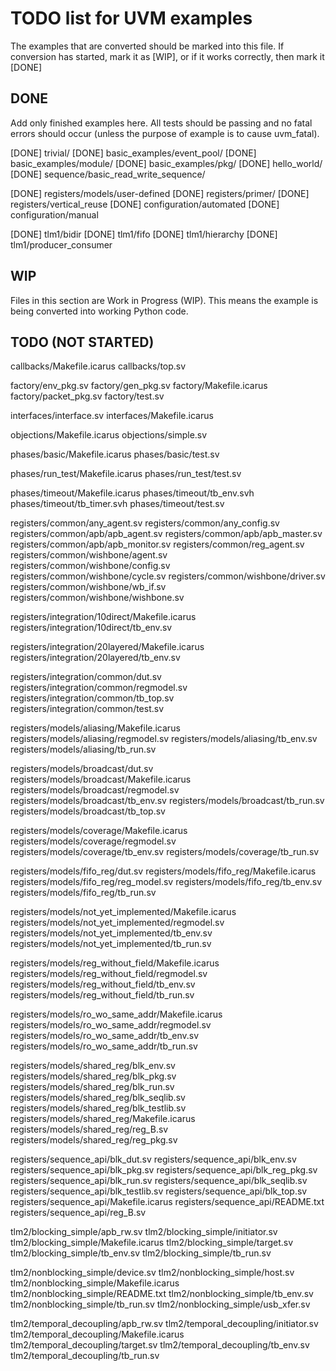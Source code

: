 TODO list for UVM examples
==========================

The examples that are converted should be marked into this file. If conversion
has started, mark it as [WIP], or if it works correctly, then mark it [DONE]

DONE
------------------

Add only finished examples here. All tests should be passing and no fatal errors
should occur (unless the purpose of example is to cause uvm_fatal).

[DONE] trivial/
[DONE] basic_examples/event_pool/
[DONE] basic_examples/module/
[DONE] basic_examples/pkg/
[DONE] hello_world/
[DONE] sequence/basic_read_write_sequence/

[DONE] registers/models/user-defined
[DONE] registers/primer/
[DONE] registers/vertical_reuse
[DONE] configuration/automated
[DONE] configuration/manual

[DONE] tlm1/bidir
[DONE] tlm1/fifo
[DONE] tlm1/hierarchy
[DONE] tlm1/producer_consumer


WIP
------------------

Files in this section are Work in Progress (WIP). This means the example is
being converted into working Python code.


TODO (NOT STARTED)
------------------

callbacks/Makefile.icarus
callbacks/top.sv

factory/env_pkg.sv
factory/gen_pkg.sv
factory/Makefile.icarus
factory/packet_pkg.sv
factory/test.sv

interfaces/interface.sv
interfaces/Makefile.icarus

objections/Makefile.icarus
objections/simple.sv

phases/basic/Makefile.icarus
phases/basic/test.sv

phases/run_test/Makefile.icarus
phases/run_test/test.sv

phases/timeout/Makefile.icarus
phases/timeout/tb_env.svh
phases/timeout/tb_timer.svh
phases/timeout/test.sv

registers/common/any_agent.sv
registers/common/any_config.sv
registers/common/apb/apb_agent.sv
registers/common/apb/apb_master.sv
registers/common/apb/apb_monitor.sv
registers/common/reg_agent.sv
registers/common/wishbone/agent.sv
registers/common/wishbone/config.sv
registers/common/wishbone/cycle.sv
registers/common/wishbone/driver.sv
registers/common/wishbone/wb_if.sv
registers/common/wishbone/wishbone.sv

registers/integration/10direct/Makefile.icarus
registers/integration/10direct/tb_env.sv

registers/integration/20layered/Makefile.icarus
registers/integration/20layered/tb_env.sv

registers/integration/common/dut.sv
registers/integration/common/regmodel.sv
registers/integration/common/tb_top.sv
registers/integration/common/test.sv

registers/models/aliasing/Makefile.icarus
registers/models/aliasing/regmodel.sv
registers/models/aliasing/tb_env.sv
registers/models/aliasing/tb_run.sv

registers/models/broadcast/dut.sv
registers/models/broadcast/Makefile.icarus
registers/models/broadcast/regmodel.sv
registers/models/broadcast/tb_env.sv
registers/models/broadcast/tb_run.sv
registers/models/broadcast/tb_top.sv

registers/models/coverage/Makefile.icarus
registers/models/coverage/regmodel.sv
registers/models/coverage/tb_env.sv
registers/models/coverage/tb_run.sv

registers/models/fifo_reg/dut.sv
registers/models/fifo_reg/Makefile.icarus
registers/models/fifo_reg/reg_model.sv
registers/models/fifo_reg/tb_env.sv
registers/models/fifo_reg/tb_run.sv

registers/models/not_yet_implemented/Makefile.icarus
registers/models/not_yet_implemented/regmodel.sv
registers/models/not_yet_implemented/tb_env.sv
registers/models/not_yet_implemented/tb_run.sv

registers/models/reg_without_field/Makefile.icarus
registers/models/reg_without_field/regmodel.sv
registers/models/reg_without_field/tb_env.sv
registers/models/reg_without_field/tb_run.sv

registers/models/ro_wo_same_addr/Makefile.icarus
registers/models/ro_wo_same_addr/regmodel.sv
registers/models/ro_wo_same_addr/tb_env.sv
registers/models/ro_wo_same_addr/tb_run.sv

registers/models/shared_reg/blk_env.sv
registers/models/shared_reg/blk_pkg.sv
registers/models/shared_reg/blk_run.sv
registers/models/shared_reg/blk_seqlib.sv
registers/models/shared_reg/blk_testlib.sv
registers/models/shared_reg/Makefile.icarus
registers/models/shared_reg/reg_B.sv
registers/models/shared_reg/reg_pkg.sv

registers/sequence_api/blk_dut.sv
registers/sequence_api/blk_env.sv
registers/sequence_api/blk_pkg.sv
registers/sequence_api/blk_reg_pkg.sv
registers/sequence_api/blk_run.sv
registers/sequence_api/blk_seqlib.sv
registers/sequence_api/blk_testlib.sv
registers/sequence_api/blk_top.sv
registers/sequence_api/Makefile.icarus
registers/sequence_api/README.txt
registers/sequence_api/reg_B.sv

tlm2/blocking_simple/apb_rw.sv
tlm2/blocking_simple/initiator.sv
tlm2/blocking_simple/Makefile.icarus
tlm2/blocking_simple/target.sv
tlm2/blocking_simple/tb_env.sv
tlm2/blocking_simple/tb_run.sv

tlm2/nonblocking_simple/device.sv
tlm2/nonblocking_simple/host.sv
tlm2/nonblocking_simple/Makefile.icarus
tlm2/nonblocking_simple/README.txt
tlm2/nonblocking_simple/tb_env.sv
tlm2/nonblocking_simple/tb_run.sv
tlm2/nonblocking_simple/usb_xfer.sv

tlm2/temporal_decoupling/apb_rw.sv
tlm2/temporal_decoupling/initiator.sv
tlm2/temporal_decoupling/Makefile.icarus
tlm2/temporal_decoupling/target.sv
tlm2/temporal_decoupling/tb_env.sv
tlm2/temporal_decoupling/tb_run.sv

